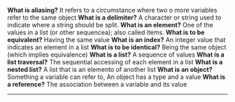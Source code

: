 **What is aliasing?** It refers to a circumstance where two o more variables refer to the same object
**What is  a delimiter?** A character or string used to indicate where a string should be split.
**What is an element?** One of the values in a list (or other sequencea); also called items.
**What is to be equivalent?** Having the same value
**What is an index?** An integer value that indicates an element in a list
**What is to be identical?** Being the same object (which implies equivalence)
**What is a list?** A sequence of values
**What is a list traversal?** The sequential accessing of each element in a list
**What is a nested list?** A list that is an elemento of another list
**What is an object?** Something a variable can refer to, An object has a type and a value
**What is a reference?** The association between a variable and its value

---

